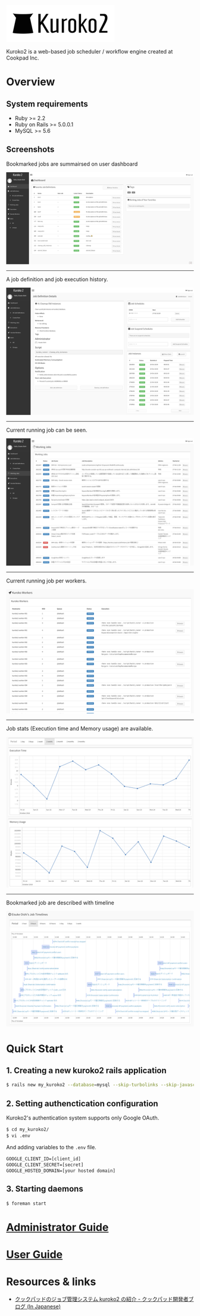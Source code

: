 ![](../app/assets/images/kuroko2/kuroko-logo-horizontal.png)

Kuroko2 is a web-based job scheduler / workflow engine created at Cookpad Inc.

# Overview

## System requirements

* Ruby >= 2.2
* Ruby on Rails >= 5.0.0.1
* MySQL >= 5.6

## Screenshots

Bookmarked jobs are summairsed on user dashboard

![](images/kuroko2_dashborad.png)

---

A job definition and job execution history.

![](images/kuroko2_job_definition.png)

---

Current running job can be seen.

![](images/kuroko2_working_jobs.png)

---

Current running job per workers.

![](images/kuroko2_workers.png)

---

Job stats (Execution time and Memory usage) are available.

![](images/kuroko2_graph.png)

---

Bookmarked job are described with timeline

![](images/kuroko2_timeline.png)

# Quick Start

## 1. Creating a new kuroko2 rails application

```bash
$ rails new my_kuroko2 --database=mysql --skip-turbolinks --skip-javascript -m https://raw.githubusercontent.com/cookpad/kuroko2/master/app_template.rb
```

## 2. Setting authenctication configuration

Kuroko2's authentication system supports only Google OAuth.

```bash
$ cd my_kuroko2/
$ vi .env
```

And adding variables to the `.env` file.

```
GOOGLE_CLIENT_ID=[client_id]
GOOGLE_CLIENT_SECRET=[secret]
GOOGLE_HOSTED_DOMAIN=[your hosted domain]
```

## 3. Starting daemons

```bash
$ foreman start
```

# [Administrator Guide](admin_guide.md)

# [User Guide](user_guide.md)

# Resources & links

* [クックパッドのジョブ管理システム kuroko2 の紹介 - クックパッド開発者ブログ (In Japanese)](http://techlife.cookpad.com/entry/2015/12/07/195732)
